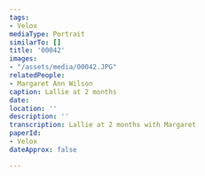```yaml
---
tags:
- Velox
mediaType: Portrait
similarTo: []
title: '00042'
images:
- "/assets/media/00042.JPG"
relatedPeople:
- Margaret Ann Wilson
caption: Lallie at 2 months
date: 
location: ''
description: ''
transcription: Lallie at 2 months with Margaret
paperId:
- Velox
dateApprox: false

---
```

